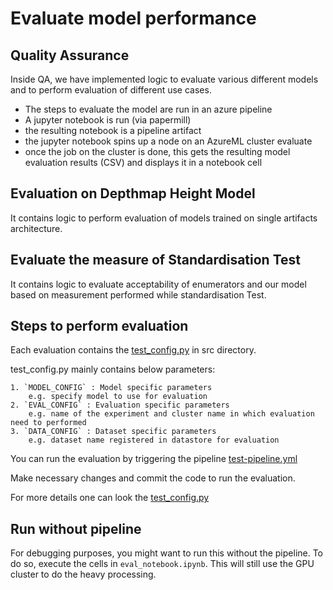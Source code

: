 # Evaluate model performance

## Quality Assurance

Inside QA, we have implemented logic to evaluate various different models and to perform evaluation of different use cases.

- The steps to evaluate the model are run in an azure pipeline
- A jupyter notebook is run (via papermill)
- the resulting notebook is a pipeline artifact
- the jupyter notebook spins up a node on an AzureML cluster evaluate
- once the job on the cluster is done, this gets the resulting model evaluation results (CSV) and displays it in a notebook cell

## Evaluation on Depthmap Height Model

It contains logic to perform evaluation of models trained on single artifacts architecture.

## Evaluate the measure of Standardisation Test

It contains logic to evaluate acceptability of enumerators and our model based on measurement performed while standardisation Test.

## Steps to perform evaluation

Each evaluation contains the [test_config.py](./eval-depthmap-height/src/qa_config.py) in src directory.

test_config.py mainly contains below parameters:

    1. `MODEL_CONFIG` : Model specific parameters
        e.g. specify model to use for evaluation
    2. `EVAL_CONFIG` : Evaluation specific parameters
        e.g. name of the experiment and cluster name in which evaluation need to performed
    3. `DATA_CONFIG` : Dataset specific parameters
        e.g. dataset name registered in datastore for evaluation

You can run the evaluation by triggering the pipeline [test-pipeline.yml](./test-pipeline.yml)

Make necessary changes and commit the code to run the evaluation.

For more details one can look the [test_config.py](./eval-depthmap-height/src/qa_config.py)

## Run without pipeline

For debugging purposes, you might want to run this without the pipeline.
To do so, execute the cells in `eval_notebook.ipynb`.
This will still use the GPU cluster to do the heavy processing.
